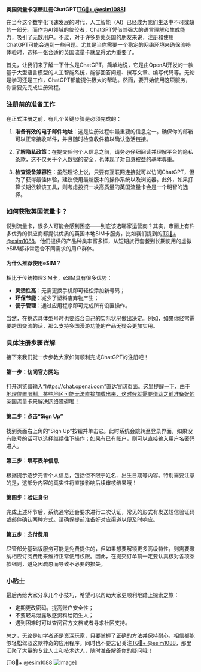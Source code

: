 **英国流量卡怎麽註冊ChatGPT[[TG💪+ @esim1088](https://t.me/s/esim1088)]**

在当今这个数字化飞速发展的时代，人工智能（AI）已经成为我们生活中不可或缺的一部分。而作为AI领域的佼佼者，ChatGPT凭借其强大的语言理解和生成能力，吸引了无数用户。不过，对于许多身处英国的朋友来说，注册和使用ChatGPT可能会遇到一些问题。尤其是当你需要一个稳定的网络环境来确保流畅体验时，选择一张合适的英国流量卡就显得尤为重要了。

首先，让我们来了解一下什么是ChatGPT。简单地说，它是由OpenAI开发的一款基于大型语言模型的人工智能系统，能够回答问题、撰写文章、编写代码等。无论是学习还是工作，ChatGPT都能提供极大的帮助。然而，要开始使用这项服务，你需要先完成注册流程。

### 注册前的准备工作

在正式注册之前，有几个关键步骤是必须完成的：

1. **准备有效的电子邮件地址**：这是注册过程中最重要的信息之一。确保你的邮箱可以正常接收邮件，并且随时检查收件箱以确认激活链接。
   
2. **了解隐私政策**：在提交任何个人信息之前，请务必仔细阅读并理解平台的隐私条款，这不仅关乎个人数据的安全，也体现了对自身权益的基本尊重。

3. **检查设备兼容性**：虽然理论上说，只要有互联网连接就可以访问ChatGPT，但为了获得最佳体验，建议使用最新版本的操作系统以及浏览器。此外，如果打算长期依赖该工具，则考虑投资一块高质量的英国流量卡会是一个明智的选择。

### 如何获取英国流量卡？

说到流量卡，很多人可能会感到困惑——到底该选哪家运营商？其实，市面上有许多优秀的供应商都提供优质的英国本地SIM卡服务，比如我们提到的[TG💪+ @esim1088](https://t.me/s/esim1088)，他们提供的产品种类丰富多样，从短期旅行套餐到长期使用的虚拟eSIM都非常适合不同需求的用户群体。

#### 为什么推荐使用eSIM？

相比于传统物理SIM卡，eSIM具有很多优势：
- **灵活性高**：无需更换手机即可轻松添加新号码；
- **环保节能**：减少了塑料废弃物产生；
- **便于管理**：通过应用程序即可完成所有设置操作。

当然，在挑选具体型号时也要结合自己的实际状况做出决定。例如，如果你经常需要跨国交流的话，那么支持多国漫游功能的产品无疑会更加实用。

### 具体注册步骤详解

接下来我们就一步步教大家如何顺利完成ChatGPT的注册吧！

#### 第一步：访问官方网站
打开浏览器输入“https://chat.openai.com”直达官网页面。这里提醒一下，由于地理位置限制，某些地区可能无法直接加载出来，这时候就需要借助之前准备好的英国流量卡来解决网络障碍啦！

#### 第二步：点击“Sign Up”
找到页面右上角的“Sign Up”按钮并单击它。此时系统会跳转至登录界面，如果没有账号的话可以选择继续往下操作；如果有已有账户，则可以直接输入用户名密码进入。

#### 第三步：填写表单信息
根据提示逐步完善个人信息，包括但不限于姓名、出生日期等内容。特别需要注意的是，这部分内容的真实性将直接影响后续审核结果哦！

#### 第四步：验证身份
完成上述环节后，系统通常还会要求进行二次认证，常见的形式有发送短信验证码或邮件确认两种方式。请确保提前准备好对应渠道以便及时响应。

#### 第五步：支付费用
尽管部分基础版服务可能是免费提供的，但如果想要解锁更多高级特性，则需要缴纳相应订阅费用来维持正常使用权限。因此，在提交订单前一定要认真核对各项条款细则，避免因疏忽而导致不必要的损失。

### 小贴士

最后再给大家分享几个小技巧，希望可以帮助大家更顺利地踏上探索之旅：
- 定期更改密码，提高账户安全性；
- 不要轻易泄露敏感资料给陌生人；
- 遇到困难时可以查阅官方文档或者寻求社区支持。

总之，无论是初学者还是资深玩家，只要掌握了正确的方法并保持耐心，相信都能够轻松驾驭这款神奇的应用程序。同时也不要忘记关注[TG💪+ @esim1088](https://t.me/s/esim1088)，那里汇聚了大量的专业人士和技术达人，随时准备解答你的疑问哦！

[[TG💪+ @esim1088](https://t.me/s/esim1088) ![Image](https://i.postimg.cc/4NQfJmqS/Snipaste-2025-05-13-00-14-12.png)]